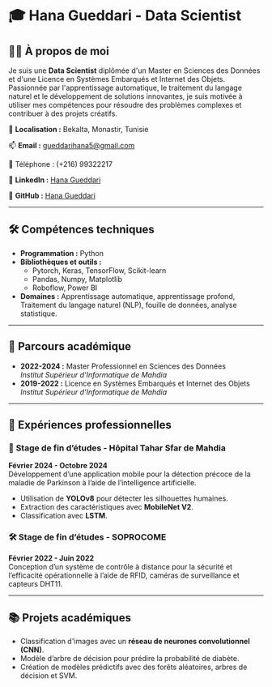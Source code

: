 # 🎓 Hana Gueddari - Data Scientist

## 👩‍💻 À propos de moi

Je suis une **Data Scientist** diplômée d'un Master en Sciences des Données et d'une Licence en Systèmes Embarqués et Internet des Objets. Passionnée par l'apprentissage automatique, le traitement du langage naturel et le développement de solutions innovantes, je suis motivée à utiliser mes compétences pour résoudre des problèmes complexes et contribuer à des projets créatifs.

📍 **Localisation :** Bekalta, Monastir, Tunisie  

📫 **Email :** gueddarihana5@gmail.com  

📱 Téléphone : (+216) 99322217

🔗 **LinkedIn :** [Hana Gueddari](https://www.linkedin.com/in/hana-gueddari/)  

🔗 **GitHub :** [Hana Gueddari](https://github.com/hanagueddari)  

---

## 🛠️ Compétences techniques

- **Programmation :** Python  
- **Bibliothèques et outils :**  
  - Pytorch, Keras, TensorFlow, Scikit-learn  
  - Pandas, Numpy, Matplotlib  
  - Roboflow, Power BI  
- **Domaines :** Apprentissage automatique, apprentissage profond, Traitement du langage naturel (NLP), fouille de données, analyse statistique.

---

## 📜 Parcours académique

- **2022-2024 :** Master Professionnel en Sciences des Données  
  *Institut Supérieur d'Informatique de Mahdia*  
- **2019-2022 :** Licence en Systèmes Embarqués et Internet des Objets  
  *Institut Supérieur d'Informatique de Mahdia*  

---

## 📂 Expériences professionnelles

### 📱 **Stage de fin d’études - Hôpital Tahar Sfar de Mahdia**  
**Février 2024 - Octobre 2024**  
Développement d’une application mobile pour la détection précoce de la maladie de Parkinson à l’aide de l’intelligence artificielle.  
- Utilisation de **YOLOv8** pour détecter les silhouettes humaines.  
- Extraction des caractéristiques avec **MobileNet V2**.  
- Classification avec **LSTM**.  

### 🛠️ **Stage de fin d’études - SOPROCOME**  
**Février 2022 - Juin 2022**  
Conception d’un système de contrôle à distance pour la sécurité et l’efficacité opérationnelle à l’aide de RFID, caméras de surveillance et capteurs DHT11.  

---

## 📚 Projets académiques

- Classification d'images avec un **réseau de neurones convolutionnel (CNN)**.  
- Modèle d’arbre de décision pour prédire la probabilité de diabète.   
- Création de modèles prédictifs avec des forêts aléatoires, arbres de décision et SVM.

